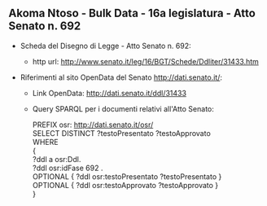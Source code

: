 ## Akoma Ntoso - Bulk Data - 16a legislatura - Atto Senato n. 692 ##

* Scheda del Disegno di Legge - Atto Senato n. 692:
	* http url: http://www.senato.it/leg/16/BGT/Schede/Ddliter/31433.htm

* Riferimenti al sito OpenData del Senato http://dati.senato.it/:
	* Link OpenData: http://dati.senato.it/ddl/31433
	* Query SPARQL per i documenti relativi all'Atto Senato:

        PREFIX osr: <http://dati.senato.it/osr/>  
		SELECT DISTINCT ?testoPresentato ?testoApprovato  
		WHERE  
		{  
		    ?ddl a osr:Ddl.  
		    ?ddl osr:idFase 692 .  
		    OPTIONAL { ?ddl osr:testoPresentato ?testoPresentato }  
		    OPTIONAL { ?ddl osr:testoApprovato ?testoApprovato }  
		}
		